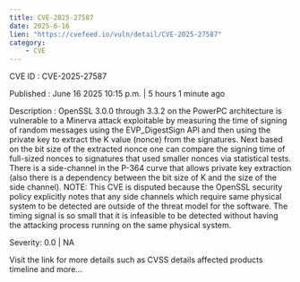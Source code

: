 ```yaml
---
title: CVE-2025-27587
date: 2025-6-16
lien: "https://cvefeed.io/vuln/detail/CVE-2025-27587"
category:
    - CVE
---
```


CVE ID : CVE-2025-27587

Published :  June 16
2025
10:15 p.m. | 5 hours
1 minute ago

Description : OpenSSL 3.0.0 through 3.3.2 on the PowerPC architecture is vulnerable to a Minerva attack
exploitable by measuring the time of signing of random messages using the EVP_DigestSign API
and then using the private key to extract the K value (nonce) from the signatures. Next
based on the bit size of the extracted nonce
one can compare the signing time of full-sized nonces to signatures that used smaller nonces
via statistical tests. There is a side-channel in the P-364 curve that allows private key extraction (also
there is a dependency between the bit size of K and the size of the side channel). NOTE: This CVE is disputed because the OpenSSL security policy explicitly notes that any side channels which require same physical system to be detected are outside of the threat model for the software. The timing signal is so small that it is infeasible to be detected without having the attacking process running on the same physical system.

Severity: 0.0 | NA

Visit the link for more details
such as CVSS details
affected products
timeline
and more...
